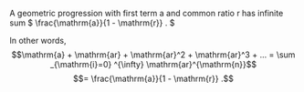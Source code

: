 A geometric progression with first term a and common ratio r has
infinite sum $ \frac{\mathrm{a}}{1 - \mathrm{r}} . $

In other words, $$\mathrm{a} +
\mathrm{ar} +
\mathrm{ar}^2 +
\mathrm{ar}^3 + 
...
= \sum _{\mathrm{i}=0} ^{\infty} \mathrm{ar}^{\mathrm{n}}$$
$$= \frac{\mathrm{a}}{1 - \mathrm{r}} .$$
